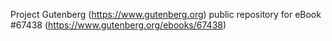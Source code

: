 Project Gutenberg (https://www.gutenberg.org) public repository for
eBook #67438 (https://www.gutenberg.org/ebooks/67438)
